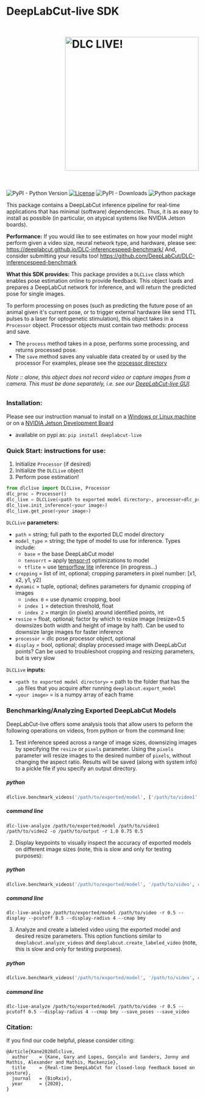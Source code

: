 # DeepLabCut-live SDK<img src="https://images.squarespace-cdn.com/content/v1/57f6d51c9f74566f55ecf271/1572296495650-Y4ZTJ2XP2Z9XF1AD74VW/ke17ZwdGBToddI8pDm48kMulEJPOrz9Y8HeI7oJuXxR7gQa3H78H3Y0txjaiv_0fDoOvxcdMmMKkDsyUqMSsMWxHk725yiiHCCLfrh8O1z5QPOohDIaIeljMHgDF5CVlOqpeNLcJ80NK65_fV7S1UZiU3J6AN9rgO1lHw9nGbkYQrCLTag1XBHRgOrY8YAdXW07ycm2Trb21kYhaLJjddA/DLC_logo_blk-01.png?format=1000w" width="350" title="DLC-live" alt="DLC LIVE!" align="right" vspace = "50">

![PyPI - Python Version](https://img.shields.io/pypi/v/deeplabcut-live)
[![License](https://img.shields.io/pypi/l/deeplabcutcore.svg)](https://github.com/DeepLabCut/deeplabcutlive/raw/master/LICENSE)
![PyPI - Downloads](https://img.shields.io/pypi/dm/deeplabcut-live?color=purple)
![Python package](https://github.com/DeepLabCut/DeepLabCut-live/workflows/Python%20package/badge.svg)

This package contains a DeepLabCut inference pipeline for real-time applications that has minimal (software) dependencies. Thus, it is as easy to install as possible (in particular, on atypical systems like NVIDIA Jetson boards).

**Performance:** If you would like to see estimates on how your model might perform given a video size, neural network type, and hardware, please see: https://deeplabcut.github.io/DLC-inferencespeed-benchmark/ And, consider submitting your results too! https://github.com/DeepLabCut/DLC-inferencespeed-benchmark

**What this SDK provides:** This package provides a `DLCLive` class which enables pose estimation online to provide feedback. This object loads and prepares a DeepLabCut network for inference, and will return the predicted pose for single images.

To perform processing on poses (such as predicting the future pose of an animal given it's current pose, or to trigger external hardware like send TTL pulses to a laser for optogenetic stimulation), this object takes in a `Processor` object. Processor objects must contain two methods: process and save.

- The `process` method takes in a pose, performs some processing, and returns processed pose.
- The `save` method saves any valuable data created by or used by the processor
For examples, please see the [processor directory](processor)

###### Note :: alone, this object does not record video or capture images from a camera. This must be done separately, i.e. see our [DeepLabCut-live GUI](https://github.com/gkane26/DeepLabCut-live-GUI).


### Installation:

Please see our instruction manual to install on a [Windows or Linux machine](docs/install_desktop.md) or on a [NVIDIA Jetson Development Board](docs/install_jetson.md)

- available on pypi as: `pip install deeplabcut-live`


### Quick Start: instructions for use:

1. Initialize `Processor` (if desired)
2. Initialize the `DLCLive` object
3. Perform pose estimation!

```python
from dlclive import DLCLive, Processor
dlc_proc = Processor()
dlc_live = DLCLive(<path to exported model directory>, processor=dlc_proc)
dlc_live.init_inference(<your image>)
dlc_live.get_pose(<your image>)
```

`DLCLive` **parameters:**

  - `path` = string; full path to the exported DLC model directory
  - `model_type` = string; the type of model to use for inference. Types include:
      - `base` = the base DeepLabCut model
      - `tensorrt` = apply [tensor-rt](https://developer.nvidia.com/tensorrt) optimizations to model
      - `tflite` = use [tensorflow lite](https://www.tensorflow.org/lite) inference (in progress...)
  - `cropping` = list of int, optional; cropping parameters in pixel number: [x1, x2, y1, y2]
  - `dynamic` = tuple, optional; defines parameters for dynamic cropping of images
      - `index 0` = use dynamic cropping, bool
      - `index 1` = detection threshold, float
      - `index 2` = margin (in pixels) around identified points, int
  - `resize` = float, optional; factor by which to resize image (resize=0.5 downsizes both width and height of image by half). Can be used to downsize large images for faster inference
  - `processor` = dlc pose processor object, optional
  - `display` = bool, optional; display processed image with DeepLabCut points? Can be used to troubleshoot cropping and resizing parameters, but is very slow

`DLCLive` **inputs:**

  - `<path to exported model directory>` = path to the folder that has the `.pb` files that you acquire after running `deeplabcut.export_model`
  - `<your image>` = is a numpy array of each frame


### Benchmarking/Analyzing Exported DeepLabCut Models

DeepLabCut-live offers some analysis tools that allow users to peform the following operations on videos, from python or from the command line: 
1. Test inference speed across a range of image sizes, downsizing images by specifying the `resize` or `pixels` parameter. Using the `pixels` parameter will resize images to the desired number of `pixels`, without changing the aspect ratio. Results will be saved (along with system info) to a pickle file if you specify an output directory.
##### python
```python
dlclive.benchmark_videos('/path/to/exported/model', ['/path/to/video1', '/path/to/video2'], output='/path/to/output', resize=[1.0, 0.75, '0.5'])
```
##### command line
```
dlc-live-analyze /path/to/exported/model /path/to/video1 /path/to/video2 -o /path/to/output -r 1.0 0.75 0.5
```

2. Display keypoints to visually inspect the accuracy of exported models on different image sizes (note, this is slow and only for testing purposes):

##### python
```python
dlclive.benchmark_videos('/path/to/exported/model', '/path/to/video', resize=[0.5], display=True, pcutoff=0.5, display_radius=4, cmap='bmy')
```
##### command line
```
dlc-live-analyze /path/to/exported/model /path/to/video -r 0.5 --display --pcutoff 0.5 --display-radius 4 --cmap bmy
```

3. Analyze and create a labeled video using the exported model and desired resize parameters. This option functions similar to `deeplabcut.analyze_videos` and `deeplabcut.create_labeled_video` (note, this is slow and only for testing purposes).

##### python
```python
dlclive.benchmark_videos('/path/to/exported/model', '/path/to/video', resize=[1.0, 0.75, 0.5], pcutoff=0.5, display_radius=4, cmap='bmy', save_poses=True, save_video=True)
```
##### command line
```
dlc-live-analyze /path/to/exported/model /path/to/video -r 0.5 --pcutoff 0.5 --display-radius 4 --cmap bmy --save_poses --save_video
```
  
### Citation:

If you find our code helpful, please consider citing:
```
@Article{Kane2020dlclive,
  author    = {Kane, Gary and Lopes, Gonçalo and Sanders, Jonny and Mathis, Alexander and Mathis, Mackenzie},
  title     = {Real-time DeepLabCut for closed-loop feedback based on posture},
  journal   = {BioRxiv},
  year      = {2020},
}
```
